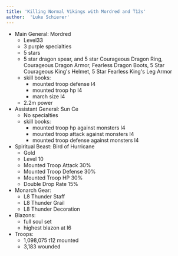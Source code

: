 ```yaml
---
title: 'Killing Normal Vikings with Mordred and T12s'
author:  'Luke Schierer'
---
```


* Main General: Mordred
  * Level33 
  * 3 purple specialties
  * 5 stars
  * 5 star dragon spear, and 5 star Courageous Dragon Ring, Courageous Dragon Armor, Fearless Dragon Boots, 5 Star Courageous King's Helmet, 5 Star Fearless King's Leg Armor
  * skill books:
    * mounted troop defense l4
    * mounted troop hp l4
    * march size l4
  * 2.2m power
* Assistant General: Sun Ce
  * No specialties
  * skill books:
    * mounted troop hp against monsters l4
    * mounted troop attack against monsters l4
    * mounted troop defense against monsters l4
* Spiritual Beast: Bird of Hurricane
  * Gold
  * Level 10
  * Mounted Troop Attack 30%
  * Mounted Troop Defense 30%
  * Mounted Troop HP 30%
  * Double Drop Rate 15%
* Monarch Gear:
  * L8 Thunder Staff
  * L8 Thunder Grail
  * L8 Thunder Decoration
* Blazons:
  * full soul set
  * highest blazon at l6
* Troops:
  * 1,098,075 t12 mounted
  * 3,183 wounded

